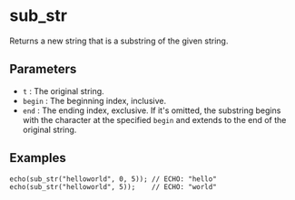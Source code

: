 # sub_str

Returns a new string that is a substring of the given string.

## Parameters

- `t` : The original string.
- `begin` : The beginning index, inclusive.
- `end` : The ending index, exclusive. If it's omitted, the substring begins with the character at the specified `begin` and extends to the end of the original string.

## Examples

	echo(sub_str("helloworld", 0, 5)); // ECHO: "hello"
	echo(sub_str("helloworld", 5));    // ECHO: "world"

